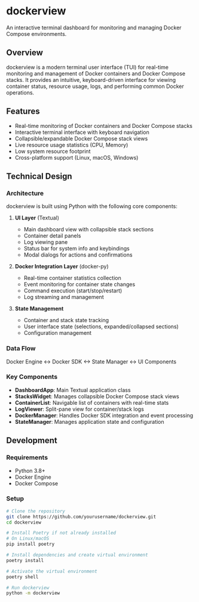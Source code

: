 # dockerview

An interactive terminal dashboard for monitoring and managing Docker Compose environments.

## Overview

dockerview is a modern terminal user interface (TUI) for real-time monitoring and management of Docker containers and Docker Compose stacks. It provides an intuitive, keyboard-driven interface for viewing container status, resource usage, logs, and performing common Docker operations.

## Features

- Real-time monitoring of Docker containers and Docker Compose stacks
- Interactive terminal interface with keyboard navigation
- Collapsible/expandable Docker Compose stack views
- Live resource usage statistics (CPU, Memory)
- Low system resource footprint
- Cross-platform support (Linux, macOS, Windows)

## Technical Design

### Architecture

dockerview is built using Python with the following core components:

1. **UI Layer** (Textual)
   - Main dashboard view with collapsible stack sections
   - Container detail panels
   - Log viewing pane
   - Status bar for system info and keybindings
   - Modal dialogs for actions and confirmations

2. **Docker Integration Layer** (docker-py)
   - Real-time container statistics collection
   - Event monitoring for container state changes
   - Command execution (start/stop/restart)
   - Log streaming and management

3. **State Management**
   - Container and stack state tracking
   - User interface state (selections, expanded/collapsed sections)
   - Configuration management

### Data Flow

Docker Engine <-> Docker SDK <-> State Manager <-> UI Components

### Key Components

- **DashboardApp**: Main Textual application class
- **StacksWidget**: Manages collapsible Docker Compose stack views
- **ContainerList**: Navigable list of containers with real-time stats
- **LogViewer**: Split-pane view for container/stack logs
- **DockerManager**: Handles Docker SDK integration and event processing
- **StateManager**: Manages application state and configuration

## Development

### Requirements

- Python 3.8+
- Docker Engine
- Docker Compose

### Setup

```bash
# Clone the repository
git clone https://github.com/yourusername/dockerview.git
cd dockerview

# Install Poetry if not already installed
# On Linux/macOS
pip install poetry

# Install dependencies and create virtual environment
poetry install

# Activate the virtual environment
poetry shell

# Run dockerview
python -m dockerview

